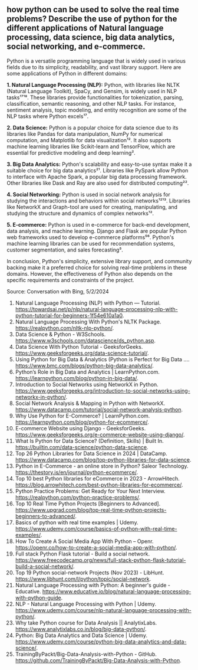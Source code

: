 ## how python can be used to solve the real time problems? Describe the use of python for the different applications of Natural language processing, data science, big data analytics, social networking, and e-commerce.

Python is a versatile programming language that is widely used in various fields due to its simplicity, readability, and vast library support. Here are some applications of Python in different domains:

**1. Natural Language Processing (NLP):**
Python, with libraries like NLTK (Natural Language Toolkit), SpaCy, and Gensim, is widely used in NLP tasks¹⁷¹⁸. These libraries provide functionalities for tokenization, parsing, classification, semantic reasoning, and other NLP tasks. For instance, sentiment analysis, topic modeling, and entity recognition are some of the NLP tasks where Python excels¹⁷.

**2. Data Science:**
Python is a popular choice for data science due to its libraries like Pandas for data manipulation, NumPy for numerical computation, and Matplotlib for data visualization¹². It also supports machine learning libraries like Scikit-learn and TensorFlow, which are essential for predictive modeling and deep learning².

**3. Big Data Analytics:**
Python's scalability and easy-to-use syntax make it a suitable choice for big data analytics²¹. Libraries like PySpark allow Python to interface with Apache Spark, a popular big data processing framework. Other libraries like Dask and Ray are also used for distributed computing²².

**4. Social Networking:**
Python is used in social network analysis for studying the interactions and behaviors within social networks¹²¹³. Libraries like NetworkX and Graph-tool are used for creating, manipulating, and studying the structure and dynamics of complex networks¹².

**5. E-commerce:**
Python is used in e-commerce for back-end development, data analysis, and machine learning. Django and Flask are popular Python web frameworks used to develop e-commerce platforms⁵⁶. Python's machine learning libraries can be used for recommendation systems, customer segmentation, and sales forecasting⁵.

In conclusion, Python's simplicity, extensive library support, and community backing make it a preferred choice for solving real-time problems in these domains. However, the effectiveness of Python also depends on the specific requirements and constraints of the project.

Source: Conversation with Bing, 5/2/2024
1. Natural Language Processing (NLP) with Python — Tutorial. https://towardsai.net/p/nlp/natural-language-processing-nlp-with-python-tutorial-for-beginners-1f54e610a1a0.
2. Natural Language Processing With Python's NLTK Package. https://realpython.com/nltk-nlp-python/.
3. Data Science & Python - W3Schools. https://www.w3schools.com/datascience/ds_python.asp.
4. Data Science With Python Tutorial - GeeksforGeeks. https://www.geeksforgeeks.org/data-science-tutorial/.
5. Using Python for Big Data & Analytics (Python is Perfect for Big Data .... https://www.bmc.com/blogs/python-big-data-analytics/.
6. Python’s Role in Big Data and Analytics | LearnPython.com. https://learnpython.com/blog/python-in-big-data/.
7. Introduction to Social Networks using NetworkX in Python. https://www.geeksforgeeks.org/introduction-to-social-networks-using-networkx-in-python/.
8. Social Network Analysis & Mapping in Python with NetworkX. https://www.datacamp.com/tutorial/social-network-analysis-python.
9. Why Use Python for E-Commerce? | LearnPython.com. https://learnpython.com/blog/python-for-ecommerce/.
10. E-commerce Website using Django - GeeksforGeeks. https://www.geeksforgeeks.org/e-commerce-website-using-django/.
11. What Is Python for Data Science? (Definition, Skills) | Built In. https://builtin.com/data-science/python-data-science.
12. Top 26 Python Libraries for Data Science in 2024 | DataCamp. https://www.datacamp.com/blog/top-python-libraries-for-data-science.
13. Python in E-Commerce - an online store in Python? Saleor Technology. https://thestory.is/en/journal/python-ecommerce/.
14. Top 10 best Python libraries for eCommerce in 2023 - ArrowHitech. https://blog.arrowhitech.com/best-python-libraries-for-ecommerce/.
15. Python Practice Problems: Get Ready for Your Next Interview. https://realpython.com/python-practice-problems/.
16. Top 10 Real Time Python Projects [Beginners to Advanced]. https://www.upgrad.com/blog/top-real-time-python-projects-beginners-to-advanced/.
17. Basics of python with real time examples | Udemy. https://www.udemy.com/course/basics-of-python-with-real-time-examples/.
18. How To Create A Social Media App With Python – Openr. https://openr.co/how-to-create-a-social-media-app-with-python/.
19. Full stack Python Flask tutorial - Build a social network. https://www.freecodecamp.org/news/full-stack-python-flask-tutorial-build-a-social-network/.
20. Top 19 Python social-network Projects (Nov 2023) - LibHunt. https://www.libhunt.com/l/python/topic/social-network.
21. Natural Language Processing with Python: A beginner's guide - Educative. https://www.educative.io/blog/natural-language-processing-with-python-guide.
22. NLP - Natural Language Processing with Python | Udemy. https://www.udemy.com/course/nlp-natural-language-processing-with-python/.
23. Why take Python course for Data Analysis || AnalytixLabs. https://www.analytixlabs.co.in/blog/big-data-python/.
24. Python: Big Data Analytics and Data Science | Udemy. https://www.udemy.com/course/python-big-data-analytics-and-data-science/.
25. TrainingByPackt/Big-Data-Analysis-with-Python - GitHub. https://github.com/TrainingByPackt/Big-Data-Analysis-with-Python.
